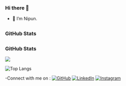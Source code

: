 ### Hi there 👋
- 🔭 I’m Nipun.


## <h3 align="left">GitHub Stats</h3>

## <h3 align="left">GitHub Stats</h3>

<a href="">
  <img align="centre" src="https://github-readme-stats.vercel.app/api?username=Nipun-Das&count_private=true&include_all_commits=true&show_icons=true&title_color=007bff&text_color=e7e7e7&icon_color=007bff&bg_color=171c28" />
<a />
  
![Top Langs](https://github-readme-stats.vercel.app/api/top-langs/?username=Nipun-Das&layout=compact&title_color=007bff&text_color=e7e7e7&icon_color=007bff&bg_color=171c28)
     
     
-Connect with me on :
[![GitHub](icons/github.png)](https://github.com/Nipun-Das)
[![LinkedIn](icons/linkedin.png)](https://www.linkedin.com/in/nipun-das-74628b206/)
[![Instagram](icons/instagram.png)](https://www.instagram.com/nipun.das_/)



     
                      



